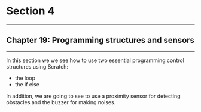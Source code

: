 # Section 4

---

## Chapter 19: Programming structures and sensors

---

In this section we we see how to use two essential programming control structures using Scratch:

* the loop
* the if else

In addition, we are going to see to use a proximity sensor for detecting obstacles and the buzzer for making noises.

